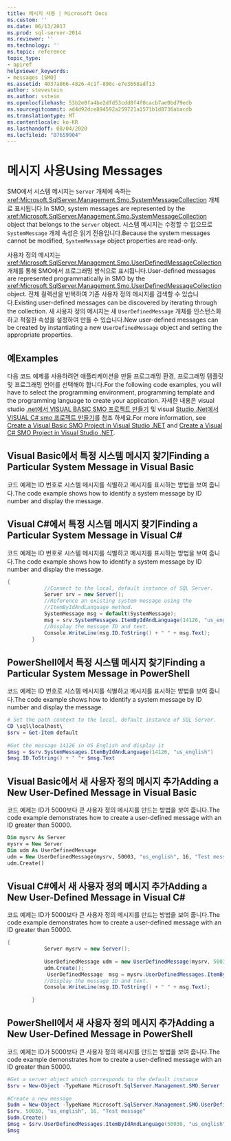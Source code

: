 ```yaml
---
title: 메시지 사용 | Microsoft Docs
ms.custom: ''
ms.date: 06/13/2017
ms.prod: sql-server-2014
ms.reviewer: ''
ms.technology: ''
ms.topic: reference
topic_type:
- apiref
helpviewer_keywords:
- messages [SMO]
ms.assetid: 4037a866-4826-4c1f-890c-e7e3658adf13
author: stevestein
ms.author: sstein
ms.openlocfilehash: 53b2e0fa4be2dfd53cdd8f4f0cacb7ae0bd79edb
ms.sourcegitcommit: ad4d92dce894592a259721a1571b1d8736abacdb
ms.translationtype: MT
ms.contentlocale: ko-KR
ms.lasthandoff: 08/04/2020
ms.locfileid: "87659904"
---
```

# <a name="using-messages"></a><span data-ttu-id="34484-102">메시지 사용</span><span class="sxs-lookup"><span data-stu-id="34484-102">Using Messages</span></span>
  <span data-ttu-id="34484-103">SMO에서 시스템 메시지는 `Server` 개체에 속하는 <xref:Microsoft.SqlServer.Management.Smo.SystemMessageCollection> 개체로 표시됩니다.</span><span class="sxs-lookup"><span data-stu-id="34484-103">In SMO, system messages are represented by the <xref:Microsoft.SqlServer.Management.Smo.SystemMessageCollection> object that belongs to the `Server` object.</span></span> <span data-ttu-id="34484-104">시스템 메시지는 수정할 수 없으므로 `SystemMessage` 개체 속성은 읽기 전용입니다.</span><span class="sxs-lookup"><span data-stu-id="34484-104">Because the system messages cannot be modified, `SystemMessage` object properties are read-only.</span></span>  
  
 <span data-ttu-id="34484-105">사용자 정의 메시지는 <xref:Microsoft.SqlServer.Management.Smo.UserDefinedMessageCollection> 개체를 통해 SMO에서 프로그래밍 방식으로 표시됩니다.</span><span class="sxs-lookup"><span data-stu-id="34484-105">User-defined messages are represented programmatically in SMO by the <xref:Microsoft.SqlServer.Management.Smo.UserDefinedMessageCollection> object.</span></span> <span data-ttu-id="34484-106">전체 컬렉션을 반복하여 기존 사용자 정의 메시지를 검색할 수 있습니다.</span><span class="sxs-lookup"><span data-stu-id="34484-106">Existing user-defined messages can be discovered by iterating through the collection.</span></span> <span data-ttu-id="34484-107">새 사용자 정의 메시지는 새 `UserDefinedMessage` 개체를 인스턴스화하고 적절한 속성을 설정하여 만들 수 있습니다.</span><span class="sxs-lookup"><span data-stu-id="34484-107">New user-defined messages can be created by instantiating a new `UserDefinedMessage` object and setting the appropriate properties.</span></span>  
  
## <a name="examples"></a><span data-ttu-id="34484-108">예</span><span class="sxs-lookup"><span data-stu-id="34484-108">Examples</span></span>  
 <span data-ttu-id="34484-109">다음 코드 예제를 사용하려면 애플리케이션을 만들 프로그래밍 환경, 프로그래밍 템플릿 및 프로그래밍 언어를 선택해야 합니다.</span><span class="sxs-lookup"><span data-stu-id="34484-109">For the following code examples, you will have to select the programming environment, programming template and the programming language to create your application.</span></span> <span data-ttu-id="34484-110">자세한 내용은 visual studio [.net에서 VISUAL BASIC SMO 프로젝트 만들기](../../../database-engine/dev-guide/create-a-visual-basic-smo-project-in-visual-studio-net.md) 및 visual [Studio .Net에서 VISUAL C&#35; smo 프로젝트 만들기](../how-to-create-a-visual-csharp-smo-project-in-visual-studio-net.md)를 참조 하세요.</span><span class="sxs-lookup"><span data-stu-id="34484-110">For more information, see [Create a Visual Basic SMO Project in Visual Studio .NET](../../../database-engine/dev-guide/create-a-visual-basic-smo-project-in-visual-studio-net.md) and [Create a Visual C&#35; SMO Project in Visual Studio .NET](../how-to-create-a-visual-csharp-smo-project-in-visual-studio-net.md).</span></span>  
  
## <a name="finding-a-particular-system-message-in-visual-basic"></a><span data-ttu-id="34484-111">Visual Basic에서 특정 시스템 메시지 찾기</span><span class="sxs-lookup"><span data-stu-id="34484-111">Finding a Particular System Message in Visual Basic</span></span>  
 <span data-ttu-id="34484-112">코드 예제는 ID 번호로 시스템 메시지를 식별하고 메시지를 표시하는 방법을 보여 줍니다.</span><span class="sxs-lookup"><span data-stu-id="34484-112">The code example shows how to identify a system message by ID number and display the message.</span></span>  
  
<!-- TODO: review snippet reference  [!CODE [SMO How to#SMO_VBMessages1](SMO How to#SMO_VBMessages1)]  -->  
  
## <a name="finding-a-particular-system-message-in-visual-c"></a><span data-ttu-id="34484-113">Visual C#에서 특정 시스템 메시지 찾기</span><span class="sxs-lookup"><span data-stu-id="34484-113">Finding a Particular System Message in Visual C#</span></span>  
 <span data-ttu-id="34484-114">코드 예제는 ID 번호로 시스템 메시지를 식별하고 메시지를 표시하는 방법을 보여 줍니다.</span><span class="sxs-lookup"><span data-stu-id="34484-114">The code example shows how to identify a system message by ID number and display the message.</span></span>  
  
```csharp
{  
            //Connect to the local, default instance of SQL Server.   
            Server srv = new Server();  
            //Reference an existing system message using the   
            //ItemByIdAndLanguage method.   
            SystemMessage msg = default(SystemMessage);  
            msg = srv.SystemMessages.ItemByIdAndLanguage(14126, "us_english");  
            //Display the message ID and text.   
            Console.WriteLine(msg.ID.ToString() + " " + msg.Text);  
        }  
```  
  
## <a name="finding-a-particular-system-message-in-powershell"></a><span data-ttu-id="34484-115">PowerShell에서 특정 시스템 메시지 찾기</span><span class="sxs-lookup"><span data-stu-id="34484-115">Finding a Particular System Message in PowerShell</span></span>  
 <span data-ttu-id="34484-116">코드 예제는 ID 번호로 시스템 메시지를 식별하고 메시지를 표시하는 방법을 보여 줍니다.</span><span class="sxs-lookup"><span data-stu-id="34484-116">The code example shows how to identify a system message by ID number and display the message.</span></span>  
  
```powershell
# Set the path context to the local, default instance of SQL Server.  
CD \sql\localhost\  
$srv = Get-Item default  
  
#Get the message 14126 in US English and display it  
$msg = $srv.SystemMessages.ItemByIdAndLanguage(14126, "us_english")  
$msg.ID.ToString() + " "+ $msg.Text  
```  
  
## <a name="adding-a-new-user-defined-message-in-visual-basic"></a><span data-ttu-id="34484-117">Visual Basic에서 새 사용자 정의 메시지 추가</span><span class="sxs-lookup"><span data-stu-id="34484-117">Adding a New User-Defined Message in Visual Basic</span></span>  
 <span data-ttu-id="34484-118">코드 예제는 ID가 5000보다 큰 사용자 정의 메시지를 만드는 방법을 보여 줍니다.</span><span class="sxs-lookup"><span data-stu-id="34484-118">The code example demonstrates how to create a user-defined message with an ID greater than 50000.</span></span>  
  
```vb
Dim mysrv As Server  
mysrv = New Server  
Dim udm As UserDefinedMessage  
udm = New UserDefinedMessage(mysrv, 50003, "us_english", 16, "Test message")  
udm.Create()  
```  
  
## <a name="adding-a-new-user-defined-message-in-visual-c"></a><span data-ttu-id="34484-119">Visual C#에서 새 사용자 정의 메시지 추가</span><span class="sxs-lookup"><span data-stu-id="34484-119">Adding a New User-Defined Message in Visual C#</span></span>  
 <span data-ttu-id="34484-120">코드 예제는 ID가 5000보다 큰 사용자 정의 메시지를 만드는 방법을 보여 줍니다.</span><span class="sxs-lookup"><span data-stu-id="34484-120">The code example demonstrates how to create a user-defined message with an ID greater than 50000.</span></span>  
  
```csharp
{
            Server mysrv = new Server();  
  
            UserDefinedMessage udm = new UserDefinedMessage(mysrv, 50030, "us_english",16, "Test message");  
            udm.Create();  
             UserDefinedMessage  msg = mysrv.UserDefinedMessages.ItemByIdAndLanguage(50030, "us_english");  
            //Display the message ID and text.   
            Console.WriteLine(msg.ID.ToString() + " " + msg.Text);  
  
        }  
```  
  
## <a name="adding-a-new-user-defined-message-in-powershell"></a><span data-ttu-id="34484-121">PowerShell에서 새 사용자 정의 메시지 추가</span><span class="sxs-lookup"><span data-stu-id="34484-121">Adding a New User-Defined Message in PowerShell</span></span>
 <span data-ttu-id="34484-122">코드 예제는 ID가 5000보다 큰 사용자 정의 메시지를 만드는 방법을 보여 줍니다.</span><span class="sxs-lookup"><span data-stu-id="34484-122">The code example demonstrates how to create a user-defined message with an ID greater than 50000.</span></span>  
  
```powershell
#Get a server object which corresponds to the default instance  
$srv = New-Object -TypeName Microsoft.SqlServer.Management.SMO.Server  
  
#Create a new message
$udm = New-Object -TypeName Microsoft.SqlServer.Management.SMO.UserDefinedMessage -ArgumentList `  
$srv, 50030, "us_english", 16, "Test message"  
$udm.Create()  
$msg = $srv.UserDefinedMessages.ItemByIdAndLanguage(50030, "us_english");  
$msg  
```  
